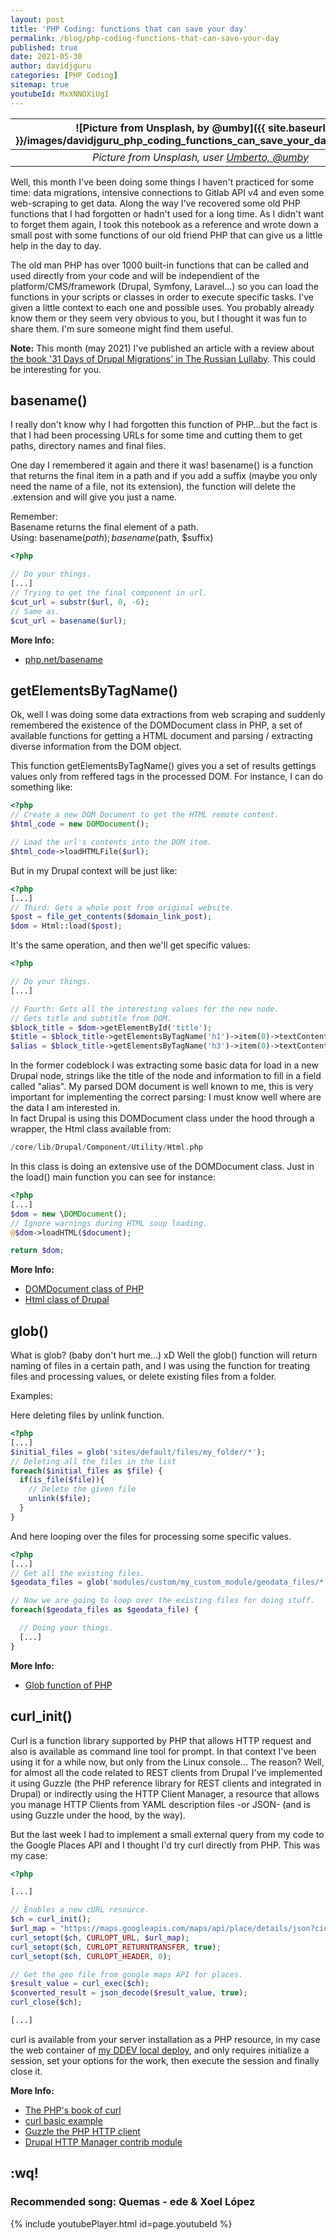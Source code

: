```yaml
---
layout: post
title: 'PHP Coding: functions that can save your day' 
permalink: /blog/php-coding-functions-that-can-save-your-day
published: true
date: 2021-05-30
author: davidjguru
categories: [PHP Coding]
sitemap: true
youtubeId: MxXNNOXiUgI
---
```


| ![Picture from Unsplash, by @umby]({{ site.baseurl }}/images/davidjguru_php_coding_functions_can_save_your_day_main.png) |
|:--:|
| *Picture from Unsplash, user [Umberto, @umby](https://unsplash.com/@umby)* |  

Well, this month I've been doing some things I haven't practiced for some time: data migrations, intensive connections to Gitlab API v4 and even some web-scraping to get data. Along the way I've recovered some old PHP functions that I had forgotten or hadn't used for a long time. As I didn't want to forget them again, I took this notebook as a reference and wrote down a small post with some functions of our old friend PHP that can give us a little help in the day to day.  
<!--more-->

The old man PHP has over 1000 built-in functions that can be called and used directly from your code and will be independient of the platform/CMS/framework (Drupal, Symfony, Laravel...) so you can load the functions in your scripts or classes in order to execute specific tasks. I've given a little context to each one and possible uses. You probably already know them or they seem very obvious to you, but I thought it was fun to share them. I'm sure someone might find them useful.  

**Note:** This month (may 2021) I've published an article with a review about [the book '31 Days of Drupal Migrations' in The Russian Lullaby](https://www.therussianlullaby.com/blog/books-31-days-of-drupal-migrations). This could be interesting for you.  



## basename()

I really don't know why I had forgotten this function of PHP...but the fact is that I had been processing URLs for some time and cutting them to get paths, directory names and final files.  

One day I remembered it again and there it was! basename() is a function that returns the final item in a path and if you add a suffix (maybe you only need the name of a file, not its extension), the function will delete the .extension and will give you just a name.  

Remember:  
Basename returns the final element of a path.  
Using: basename($path);  basename($path, $suffix)

```php
<?php

// Do your things.
[...]
// Trying to get the final component in url.
$cut_url = substr($url, 0, -6);
// Same as.
$cut_url = basename($url);
```
**More Info:** 
+ [php.net/basename](https://www.php.net/manual/en/function.basename.php)


## getElementsByTagName()

Ok, well I was doing some data extractions from web scraping and suddenly remembered the existence of 
the DOMDocument class in PHP, a set of available functions for getting a HTML document and parsing / extracting diverse information from the DOM object.  

This function getElementsByTagName() gives you a set of results gettings values only from reffered tags in the processed DOM. For instance, I can do something like:  

```php
<?php
// Create a new DOM Document to get the HTML remote content.
$html_code = new DOMDocument();

// Load the url's contents into the DOM item.
$html_code->loadHTMLFile($url); 
```

But in my Drupal context will be just like:  
```php 
<?php
[...]
// Third: Gets a whole post from original website.
$post = file_get_contents($domain_link_post);
$dom = Html::load($post);
``` 
It's the same operation, and then we'll get specific values:  
```php
<?php

// Do your things.
[...]

// Fourth: Gets all the interesting values for the new node. 
// Gets title and subtitle from DOM.
$block_title = $dom->getElementById('title');
$title = $block_title->getElementsByTagName('h1')->item(0)->textContent;
$alias = $block_title->getElementsByTagName('h3')->item(0)->textContent;
```
In the former codeblock I was extracting some basic data for load in a new Drupal node, strings like the title of the node and information to fill in a field called "alias". My parsed DOM document is well known to me, this is very important for implementing the correct parsing: I must know well where are the data I am interested in.  
In fact Drupal is using this DOMDocument class under the hood through a wrapper, the Html class available from:  

```php
/core/lib/Drupal/Component/Utility/Html.php
```
In this class is doing an extensive use of the DOMDocument class. Just in the load() main function you can see for instance:  
```php
<?php
[...]
$dom = new \DOMDocument();
// Ignore warnings during HTML soup loading.
@$dom->loadHTML($document);

return $dom;
```

**More Info:**  
+ [DOMDocument class of PHP](https://www.php.net/manual/en/class.domdocument.php)  
+ [Html class of Drupal](https://api.drupal.org/api/drupal/core%21lib%21Drupal%21Component%21Utility%21Html.php/class/Html/8.2.x)  
  
## glob()

What is glob? (baby don't hurt me...) xD Well the glob() function will return naming of files in a certain path, and I was using the function for treating files and processing values, or delete existing files from a folder.  

Examples:  

Here deleting files by unlink function.  
```php
<?php
[...]
$initial_files = glob('sites/default/files/my_folder/*');
// Deleting all the files in the list
foreach($initial_files as $file) {
  if(is_file($file)){
    // Delete the given file
    unlink($file); 
  }
}
```

And here looping over the files for processing some specific values. 
```php
<?php
[...]
// Get all the existing files.
$geodata_files = glob('modules/custom/my_custom_module/geodata_files/*');

// Now we are going to loop over the existing files for doing stuff.
foreach($geodata_files as $geodata_file) {

  // Doing your things.
  [...]
}

```

**More Info:**  
+ [Glob function of PHP](https://www.php.net/manual/en/function.glob.php)  



## curl_init()

Curl is a function library supported by PHP that allows HTTP request and also is available as command line tool for prompt. In that context I've been using it for a while now, but only from the Linux console... The reason? Well, for almost all the code related to REST clients from Drupal I've implemented it using Guzzle (the PHP reference library for REST clients and integrated in Drupal) or indirectly using the HTTP Client Manager, a resource that allows you manage HTTP Clients from YAML description files -or JSON- (and is using Guzzle under the hood, by the way). 

But the last week I had to implement a small external query from my code to the Google Places API and I thought I'd try curl directly from PHP. This was my case:  

```php
<?php

[...]

// Enables a new cURL resource.
$ch = curl_init();
$url_map = "https://maps.googleapis.com/maps/api/place/details/json?cid=" . $required_cid_code . "&key=" . $this->myConfig->get('google_places_api_key');
curl_setopt($ch, CURLOPT_URL, $url_map);
curl_setopt($ch, CURLOPT_RETURNTRANSFER, true); 
curl_setopt($ch, CURLOPT_HEADER, 0);

// Get the geo file from google maps API for places.
$result_value = curl_exec($ch);
$converted_result = json_decode($result_value, true);
curl_close($ch);

[...]
```

curl is available from your server installation as a PHP resource, in my case the web container of [my DDEV local deploy](https://www.digitalocean.com/community/tutorials/how-to-develop-a-drupal-9-website-on-your-local-machine-using-docker-and-ddev), and only requires initialize a session, set your options for the work, then execute the session and finally close it.  

**More Info:**  
+ [The PHP's book of curl](https://www.php.net/manual/en/book.curl.php)  
+ [curl basic example](https://www.php.net/manual/en/curl.examples-basic.php)  
+ [Guzzle the PHP HTTP client](https://docs.guzzlephp.org/en/stable/)  
+ [Drupal HTTP Manager contrib module](https://www.drupal.org/project/http_client_manager)  

## :wq!

### Recommended song: Quemas - ede & Xoel López

{% include youtubePlayer.html id=page.youtubeId %}

